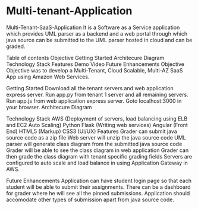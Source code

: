 # Multi-tenant-Application

Multi-Tenant-SaaS-Application
It is a Software as a Service application which provides UML parser as a backend and a web portal through which java source can be submitted to the UML parser hosted in cloud and can be graded.

Table of contents
Objective
Getting Started
Architecure Diagram
Technology Stack
Features
Demo Video
Future Enhancements
Objective
Objective was to develop a Multi-Tenant, Cloud Scalable, Multi-AZ SaaS App using Amazon Web Services.

Getting Started
Download all the tenant servers and web application express server.
Run app.py from tenant 1 server and all remaining servers.
Run app.js from web application express server.
Goto localhost:3000 in your browser.
Architecure Diagram


Technology Stack
AWS (Deployment of servers, load balancing using ELB and EC2 Auto Scaling)
Python Flask (Writing web services)
Angular (Front End)
HTML5 (Markup)
CSS3 (UI/UX)
Features
Grader can submit java source code as a zip file
Web server will unzip the java source code
UML parser will generate class diagram from the submitted java source code
Grader will be able to see the class diagram in web application
Grader can then grade the class diagram with tenant specific grading fields
Servers are configured to auto scale and load balance in using Application Gateway in AWS.

Future Enhancements
Application can have student login page so that each student will be able to submit their assignments.
There can be a dashboard for grader where he will see all the pinned submissions.
Application should accomodate other types of submission apart from java source code.
